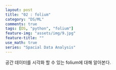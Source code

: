 ```yaml
---
layout: post
title: "02 : folium"
category: "DS/ML"
comments: true
tags: [DS, "python", "folium"]
feature-img: "assets/img/9.jpg"
feature-title: ""
use_math: true
series: "Spacial Data Analysis"
---
```


공간 데이터를 시각화 할 수 있는 folium에 대해 알아본다.
